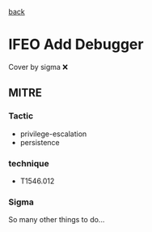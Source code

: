 [back](../index.md)
# IFEO Add Debugger
Cover by sigma :x: 

## MITRE
### Tactic
  - privilege-escalation
  - persistence

### technique
  - T1546.012

### Sigma

 So many other things to do...